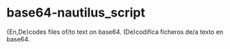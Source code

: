 # base64-nautilus_script
{En,De}codes files of/to text on base64. (De)codifica ficheros de/a texto en base64.

